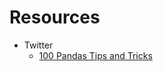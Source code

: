 # Resources
* Twitter
    * [100 Pandas Tips and Tricks](https://twitter.com/i/events/1158828895547854849)
